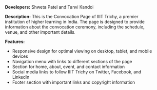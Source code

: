 **Developers:** Shweta Patel and Tanvi Kandoi

**Description:**
This is the Convocation Page of IIIT Trichy, a premier institution of higher learning in India. 
The page is designed to provide information about the convocation ceremony, including the schedule, venue, and other important details.

**Features:**

* Responsive design for optimal viewing on desktop, tablet, and mobile devices
* Navigation menu with links to different sections of the page
* Section for home, about, event, and contact information
* Social media links to follow IIIT Trichy on Twitter, Facebook, and LinkedIn
* Footer section with important links and copyright information
